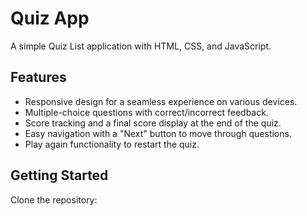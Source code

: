 # Quiz App
A simple Quiz List application with HTML, CSS, and JavaScript.




## Features

- Responsive design for a seamless experience on various devices.
- Multiple-choice questions with correct/incorrect feedback.
- Score tracking and a final score display at the end of the quiz.
- Easy navigation with a "Next" button to move through questions.
- Play again functionality to restart the quiz.

## Getting Started
Clone the repository:



